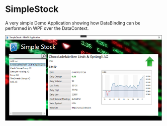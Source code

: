 # SimpleStock

A very simple Demo Application showing how DataBinding can be performed in WPF over the DataContext.

![ScreenShot](./doc/Screenshot.png)